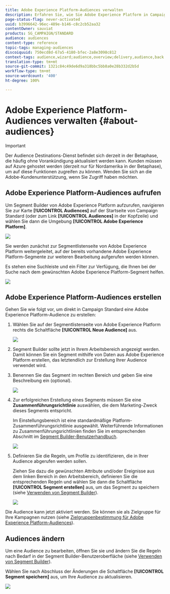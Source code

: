 ```yaml
---
title: Adobe Experience Platform-Audiences verwalten
description: Erfahren Sie, wie Sie Adobe Experience Platform in Campaign Standard verwalten.
page-status-flag: never-activated
uuid: b3996642-96ec-489e-b146-c8c2cb52aa32
contentOwner: sauviat
products: SG_CAMPAIGN/STANDARD
audience: audiences
content-type: reference
topic-tags: managing-audiences
discoiquuid: 750ecd8d-67a5-4180-bfec-2a8e3098c812
context-tags: audience,wizard;audience,overview;delivery,audience,back
translation-type: tm+mt
source-git-commit: 1321c84c49de6d9a318bbc5bb8a0e28b332d2b5d
workflow-type: tm+mt
source-wordcount: '400'
ht-degree: 100%

---
```



# Adobe Experience Platform-Audiences verwalten {#about-audiences}

>[!IMPORTANT]
>
>Der Audience Destinations-Dienst befindet sich derzeit in der Betaphase, die häufig ohne Vorankündigung aktualisiert werden kann. Kunden müssen auf Azure gehostet werden (derzeit nur für Nordamerika in der Betaphase), um auf diese Funktionen zugreifen zu können. Wenden Sie sich an die Adobe-Kundenunterstützung, wenn Sie Zugriff haben möchten.

## Adobe Experience Platform-Audiences aufrufen

Um Segment Builder von Adobe Experience Platform aufzurufen, navigieren Sie zur Karte **[!UICONTROL Audiences]** auf der Startseite von Campaign Standard (oder zum Link **[!UICONTROL Audiences]** in der Kopfzeile) und wählen Sie dann die Umgebung **[!UICONTROL Adobe Experience Platform]**.

![](assets/aep_audiences_access.png)

Sie werden zunächst zur Segmentlistenseite von Adobe Experience Platform weitergeleitet, auf der bereits vorhandene Adobe Experience Platform-Segmente zur weiteren Bearbeitung aufgerufen werden können.

Es stehen eine Suchleiste und ein Filter zur Verfügung, die Ihnen bei der Suche nach dem gewünschten Adobe Experience Platform-Segment helfen.

![](assets/aep_audiences_list.png)

## Adobe Experience Platform-Audiences erstellen

Gehen Sie wie folgt vor, um direkt in Campaign Standard eine Adobe Experience Platform-Audience zu erstellen:

1. Wählen Sie auf der Segmentlistenseite von Adobe Experience Platform rechts die Schaltfläche **[!UICONTROL Neue Audience]** aus.

   ![](assets/aep_audiences_creation_create.png)

1.  Segment Builder sollte jetzt in Ihrem Arbeitsbereich angezeigt werden. Damit können Sie ein Segment mithilfe von Daten aus Adobe Experience Platform erstellen, das letztendlich zur Erstellung Ihrer Audience verwendet wird.

1. Benennen Sie das Segment im rechten Bereich und geben Sie eine Beschreibung ein (optional).

   ![](assets/aep_audiences_creation_edit_name.png)

1. Zur erfolgreichen Erstellung eines Segments müssen Sie eine **Zusammenführungsrichtlinie** auswählen, die dem Marketing-Zweck dieses Segments entspricht.

   Im Einstellungsbereich ist eine standardmäßige Platform-Zusammenführungsrichtlinie ausgewählt. Weiterführende Informationen zu Zusammenführungsrichtlinien finden Sie im entsprechenden Abschnitt im [Segment Builder-Benutzerhandbuch](https://docs.adobe.com/content/help/de-DE/experience-platform/segmentation/ui/overview.html).

   ![](assets/aep_audiences_mergepolicy.png)

1. Definieren Sie die Regeln, um Profile zu identifizieren, die in Ihrer Audience abgerufen werden sollen.

   Ziehen Sie dazu die gewünschten Attribute und/oder Ereignisse aus dem linken Bereich in den Arbeitsbereich, definieren Sie die entsprechenden Regeln und wählen Sie dann die Schaltfläche **[!UICONTROL Segment erstellen]** aus, um das Segment zu speichern (siehe [Verwenden von Segment Builder](../../audiences/using/aep-using-segment-builder.md)).

   ![](assets/aep_audiences_creation_query.png)

Die Audience kann jetzt aktiviert werden. Sie können sie als Zielgruppe für Ihre Kampagnen nutzen (siehe [Zielgruppenbestimmung für Adobe Experience Platform-Audiences](../../automating/using/aep-targeting-audiences.md)).

## Audiences ändern

Um eine Audience zu bearbeiten, öffnen Sie sie und ändern Sie die Regeln nach Bedarf in der Segment Builder-Benutzeroberfläche (siehe [Verwenden von Segment Builder](../../audiences/using/aep-using-segment-builder.md)).

Wählen Sie nach Abschluss der Änderungen die Schaltfläche **[!UICONTROL Segment speichern]** aus, um Ihre Audience zu aktualisieren.

![](assets/aep_audiences_editing.png)
